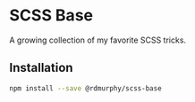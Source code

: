 # SCSS Base

A growing collection of my favorite SCSS tricks.

## Installation

```sh
npm install --save @rdmurphy/scss-base
```
